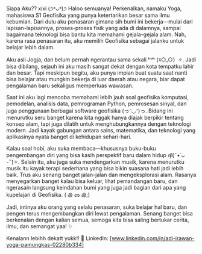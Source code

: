 Siapa Aku?? xixi (੭˃ᴗ˂)੭
Haloo semuanya! Perkenalkan, namaku Yoga, mahasiswa S1 Geofisika yang punya ketertarikan besar sama ilmu kebumian. Dari dulu aku penasaran gimana sih bumi ini bekerja—mulai dari lapisan-lapisannya, proses-proses fisik yang ada di dalamnya, sampai bagaimana teknologi bisa bantu kita memahami gejala-gejala alam. Nah, karena rasa penasaran itu, aku memilih Geofisika sebagai jalanku untuk belajar lebih dalam.

Aku asli Jogja, dan belum pernah ngerantau sama sekali ʰᵘʰ (ꐦ○_○）✧. Jadi bisa dibilang, sejauh ini aku masih sangat dekat dengan kota tempatku lahir dan besar. Tapi meskipun begitu, aku punya impian buat suatu saat nanti bisa belajar atau mungkin bekerja di luar daerah atau negara, biar dapat pengalaman baru sekaligus memperluas wawasan.

Saat ini aku lagi mencoba memahami lebih jauh soal geofisika komputasi, pemodelan, analisis data, pemrograman Python, pemrosesan sinyal, dan juga penggunaan berbagai software geofisika (っᵔ◡ᵔ)っ. Bidang ini menurutku seru banget karena kita nggak hanya diajak berpikir tentang konsep alam, tapi juga dilatih untuk menghubungkannya dengan teknologi modern. Jadi kayak gabungan antara sains, matematika, dan teknologi yang aplikasinya nyata banget di kehidupan sehari-hari.

Kalau soal hobi, aku suka membaca—khususnya buku-buku pengembangan diri yang bisa kasih perspektif baru dalam hidup ദ്ദി(˵•̀ ᴗ -˵)✧. Selain itu, aku juga suka mendengarkan musik, karena menurutku musik itu kayak terapi sederhana yang bisa bikin suasana hati jadi lebih baik. Trus aku senang banget jalan-jalan dan mengeksplorasi alam. Rasanya menyegarkan banget kalau bisa keluar, lihat pemandangan baru, dan ngerasain langsung keindahan bumi yang juga jadi bagian dari apa yang kupelajari di Geofisika. ( ꩜ ᯅ ꩜;)⁭ ⁭

Jadi, intinya aku orang yang selalu penasaran, suka belajar hal baru, dan pengen terus mengembangkan diri lewat pengalaman. Senang banget bisa berkenalan dengan kalian semua, semoga kita bisa saling bertukar cerita, ilmu, dan semangat yaa! ✨

Kenalann lebihh dekatt yukk!!
💼 LinkedIn: [www.linkedin.com/in/adi-irawan-yoga-pamungkas-02280b334]
